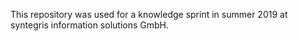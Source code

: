 This repository was used for a knowledge sprint in summer 2019 at syntegris information solutions GmbH. 
